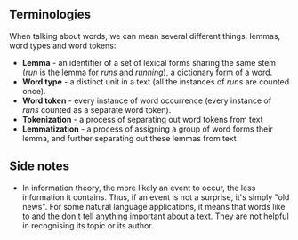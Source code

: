 ## Terminologies
When talking about words, we can mean several different things: lemmas, word types and word tokens:
* **Lemma** - an identifier of a set of lexical forms sharing the same stem (*run* is the lemma for *runs* and *running*), a dictionary form of a word.
* **Word type** - a distinct unit in a text (all the instances of *runs* are counted once).
* **Word token** - every instance of word occurrence (every instance of *runs* counted as a separate word token).
* **Tokenization** - a process of separating out word tokens from text
* **Lemmatization** - a process of assigning a group of word forms their lemma, and further separating out these lemmas from text

## Side notes
* In information theory, the more likely an event to occur, the less information it contains. Thus, if an event is not a surprise, it's simply "old news". For some natural language applications, it means that words like to and the don't tell anything important about a text. They are not helpful in recognising its topic or its author.
